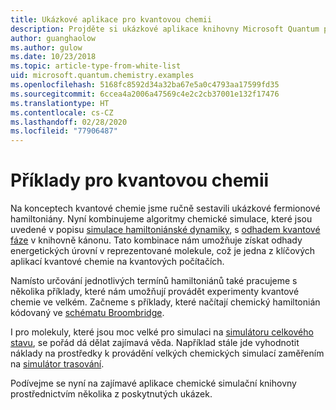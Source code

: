 ```yaml
---
title: Ukázkové aplikace pro kvantovou chemii
description: Projděte si ukázkové aplikace knihovny Microsoft Quantum pro chemii.
author: guanghaolow
ms.author: gulow
ms.date: 10/23/2018
ms.topic: article-type-from-white-list
uid: microsoft.quantum.chemistry.examples
ms.openlocfilehash: 5168fc8592d34a32ba67e5a0c4793aa17599fd35
ms.sourcegitcommit: 6ccea4a2006a47569c4e2c2cb37001e132f17476
ms.translationtype: HT
ms.contentlocale: cs-CZ
ms.lasthandoff: 02/28/2020
ms.locfileid: "77906487"
---
```

# <a name="quantum-chemistry-examples"></a>Příklady pro kvantovou chemii

Na konceptech kvantové chemie jsme ručně sestavili ukázkové fermionové hamiltoniány. Nyní kombinujeme algoritmy chemické simulace, které jsou uvedené v popisu [simulace hamiltoniánské dynamiky](xref:microsoft.quantum.libraries.standard.algorithms), s [odhadem kvantové fáze](xref:microsoft.quantum.libraries.characterization) v knihovně kánonu. Tato kombinace nám umožňuje získat odhady energetických úrovní v reprezentované molekule, což je jedna z klíčových aplikací kvantové chemie na kvantových počítačích. 

Namísto určování jednotlivých termínů hamiltoniánů také pracujeme s několika příklady, které nám umožňují provádět experimenty kvantové chemie ve velkém. Začneme s příklady, které načítají chemický hamiltonián kódovaný ve [schématu Broombridge](xref:microsoft.quantum.libraries.chemistry.schema.broombridge).

I pro molekuly, které jsou moc velké pro simulaci na [simulátoru celkového stavu](xref:microsoft.quantum.machines.full-state-simulator), se pořád dá dělat zajímavá věda. Například stále jde vyhodnotit náklady na prostředky k provádění velkých chemických simulací zaměřením na [simulátor trasování](xref:microsoft.quantum.machines.qc-trace-simulator.intro).

Podívejme se nyní na zajímavé aplikace chemické simulační knihovny prostřednictvím několika z poskytnutých ukázek.

